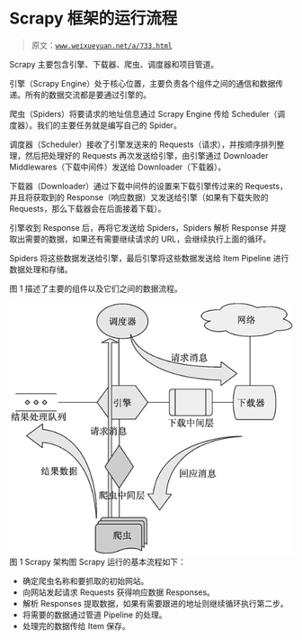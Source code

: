 # Scrapy 框架的运行流程

> 原文：[`www.weixueyuan.net/a/733.html`](http://www.weixueyuan.net/a/733.html)

Scrapy 主要包含引擎、下载器、爬虫、调度器和项目管道。

引擎（Scrapy Engine）处于核心位置，主要负责各个组件之间的通信和数据传递。所有的数据交流都是要通过引擎的。

爬虫（Spiders）将要请求的地址信息通过 Scrapy Engine 传给 Scheduler（调度器）。我们的主要任务就是编写自己的 Spider。

调度器（Scheduler）接收了引擎发送来的 Requests（请求），并按顺序排列整理，然后把处理好的 Requests 再次发送给引擎，由引擎通过 Downloader Middlewares（下载中间件）发送给 Downloader（下载器）。

下载器（Downloader）通过下载中间件的设置来下载引擎传过来的 Requests，并且将获取到的 Response（响应数据）又发送给引擎（如果有下载失败的 Requests，那么下载器会在后面接着下载）。

引擎收到 Response 后，再将它发送给 Spiders，Spiders 解析 Response 并提取出需要的数据，如果还有需要继续请求的 URL，会继续执行上面的循环。

Spiders 将这些数据发送给引擎，最后引擎将这些数据发送给 Item Pipeline 进行数据处理和存储。

图 1 描述了主要的组件以及它们之间的数据流程。

![Scrapy 架构图](img/776ed9622deef540b1ab08c0f4e643de.png)
图 1 Scrapy 架构图
Scrapy 运行的基本流程如下：

*   确定爬虫名称和要抓取的初始网站。
*   向网站发起请求 Requests 获得响应数据 Responses。
*   解析 Responses 提取数据，如果有需要跟进的地址则继续循环执行第二步。
*   将需要的数据通过管道 Pipeline 的处理。
*   处理完的数据传给 Item 保存。